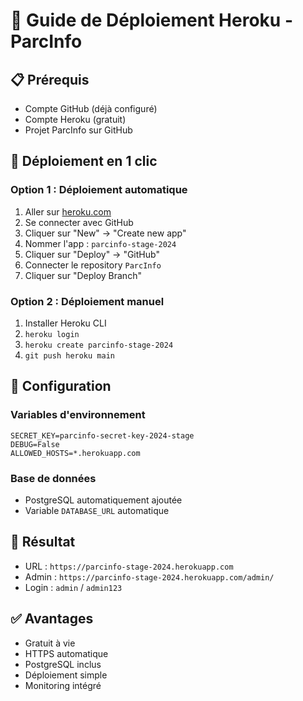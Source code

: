 # 🚀 Guide de Déploiement Heroku - ParcInfo

## 📋 Prérequis
- Compte GitHub (déjà configuré)
- Compte Heroku (gratuit)
- Projet ParcInfo sur GitHub

## 🎯 Déploiement en 1 clic

### Option 1 : Déploiement automatique
1. Aller sur [heroku.com](https://heroku.com)
2. Se connecter avec GitHub
3. Cliquer sur "New" → "Create new app"
4. Nommer l'app : `parcinfo-stage-2024`
5. Cliquer sur "Deploy" → "GitHub"
6. Connecter le repository `ParcInfo`
7. Cliquer sur "Deploy Branch"

### Option 2 : Déploiement manuel
1. Installer Heroku CLI
2. `heroku login`
3. `heroku create parcinfo-stage-2024`
4. `git push heroku main`

## 🔧 Configuration

### Variables d'environnement
```env
SECRET_KEY=parcinfo-secret-key-2024-stage
DEBUG=False
ALLOWED_HOSTS=*.herokuapp.com
```

### Base de données
- PostgreSQL automatiquement ajoutée
- Variable `DATABASE_URL` automatique

## 🎯 Résultat
- URL : `https://parcinfo-stage-2024.herokuapp.com`
- Admin : `https://parcinfo-stage-2024.herokuapp.com/admin/`
- Login : `admin` / `admin123`

## ✅ Avantages
- Gratuit à vie
- HTTPS automatique
- PostgreSQL inclus
- Déploiement simple
- Monitoring intégré
